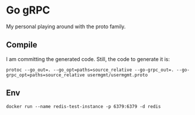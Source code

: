# Go gRPC

My personal playing around with the proto family.

## Compile
I am committing the generated code. Still, the code to generate it is:

```
protoc --go_out=. --go_opt=paths=source_relative --go-grpc_out=. --go-grpc_opt=paths=source_relative usermgmt/usermgmt.proto
```

## Env

```
docker run --name redis-test-instance -p 6379:6379 -d redis
```